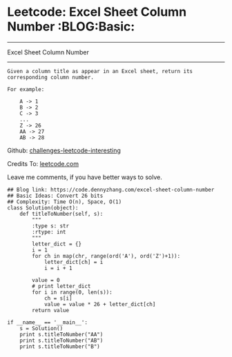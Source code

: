 # Leetcode: Excel Sheet Column Number     :BLOG:Basic:


---

Excel Sheet Column Number  

---

    Given a column title as appear in an Excel sheet, return its corresponding column number.
    
    For example:
    
        A -> 1
        B -> 2
        C -> 3
        ...
        Z -> 26
        AA -> 27
        AB -> 28

Github: [challenges-leetcode-interesting](https://github.com/DennyZhang/challenges-leetcode-interesting/tree/master/excel-sheet-column-number)  

Credits To: [leetcode.com](https://leetcode.com/problems/excel-sheet-column-number/description/)  

Leave me comments, if you have better ways to solve.  

    ## Blog link: https://code.dennyzhang.com/excel-sheet-column-number
    ## Basic Ideas: Convert 26 bits
    ## Complexity: Time O(n), Space, O(1)
    class Solution(object):
        def titleToNumber(self, s):
            """
            :type s: str
            :rtype: int
            """
            letter_dict = {}
            i = 1
            for ch in map(chr, range(ord('A'), ord('Z')+1)):
                letter_dict[ch] = i
                i = i + 1
    
            value = 0
            # print letter_dict
            for i in range(0, len(s)):
                ch = s[i]
                value = value * 26 + letter_dict[ch]
            return value
    
    if __name__ == '__main__':
        s = Solution()
        print s.titleToNumber("AA")
        print s.titleToNumber("AB")
        print s.titleToNumber("B")